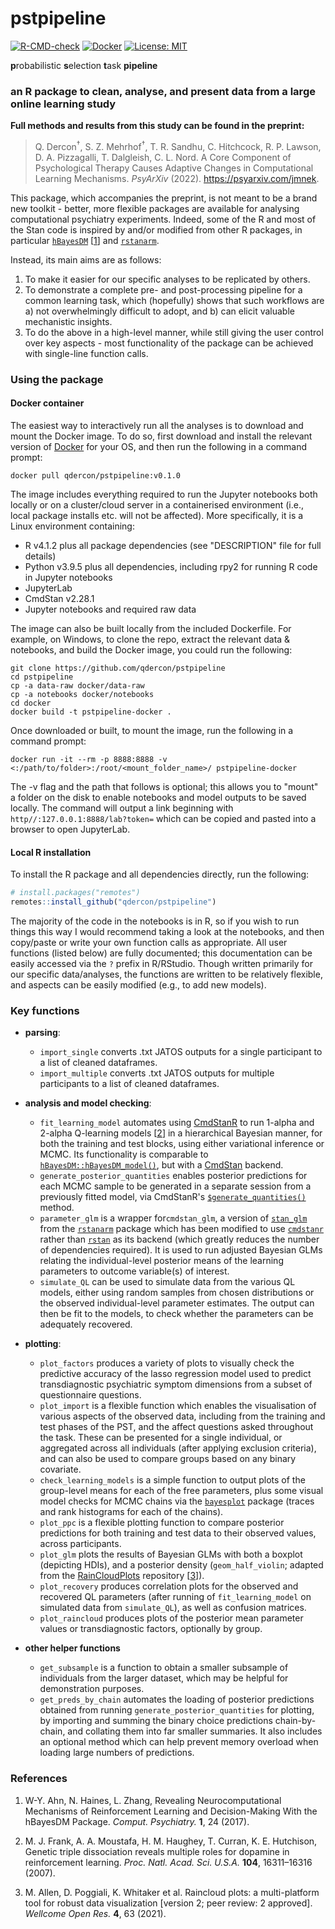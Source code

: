 # pstpipeline

[![R-CMD-check](https://github.com/qdercon/pstpipeline/actions/workflows/main.yml/badge.svg)](https://github.com/qdercon/pstpipeline/actions/workflows/main.yml)
[![Docker](https://img.shields.io/badge/dockerhub-image-important.svg?logo=Docker)](https://hub.docker.com/repository/docker/qdercon/pstpipeline/general#)
[![License: MIT](https://img.shields.io/badge/License-MIT-yellow.svg)](https://github.com/qdercon/pstpipeline/blob/main/LICENSE)

**p**robabilistic **s**election **t**ask **pipeline**

### an R package to clean, analyse, and present data from a large online learning study

**Full methods and results from this study can be found in the preprint:**

> Q. Dercon<sup>†</sup>, S. Z. Mehrhof<sup>†</sup>, T. R. Sandhu, C. Hitchcock, R. P. Lawson, D. A. Pizzagalli, T. Dalgleish, C. L. Nord. A Core Component of Psychological Therapy Causes Adaptive Changes in Computational Learning Mechanisms. *PsyArXiv* (2022). https://psyarxiv.com/jmnek.

This package, which accompanies the preprint, is not meant to be a brand new toolkit - better, more flexible packages are available for analysing computational psychiatry experiments. Indeed, some of the R and most of the Stan code is inspired by and/or modified from other R packages, in particular [```hBayesDM```](https://github.com/CCS-Lab/hBayesDM) [[1](#References)] and [```rstanarm```](https://mc-stan.org/rstanarm/).

Instead, its main aims are as follows:

1.  To make it easier for our specific analyses to be replicated by others.
2.  To demonstrate a complete pre- and post-processing pipeline for a common learning task, which (hopefully) shows that such workflows are a) not overwhelmingly difficult to adopt, and b) can elicit valuable mechanistic insights.
3.  To do the above in a high-level manner, while still giving the user control over key aspects - most functionality of the package can be achieved with single-line function calls.

### Using the package

#### Docker container

The easiest way to interactively run all the analyses is to download and mount the Docker image. To do so, first download and install the relevant version of [Docker](https://docs.docker.com/get-docker/) for your OS, and then run the following in a command prompt:

```
docker pull qdercon/pstpipeline:v0.1.0
```

The image includes everything required to run the Jupyter notebooks both locally or on a cluster/cloud server in a containerised environment (i.e., local package installs etc. will not be affected). More specifically, it is a Linux environment containing:

* R v4.1.2 plus all package dependencies (see "DESCRIPTION" file for full details)
* Python v3.9.5 plus all dependencies, including rpy2 for running R code in Jupyter notebooks
* JupyterLab
* CmdStan v2.28.1
* Jupyter notebooks and required raw data

The image can also be built locally from the included Dockerfile. For example, on Windows, to clone the repo, extract the relevant data & notebooks, and build the Docker image, you could run the following:

```
git clone https://github.com/qdercon/pstpipeline
cd pstpipeline
cp -a data-raw docker/data-raw
cp -a notebooks docker/notebooks
cd docker
docker build -t pstpipeline-docker .
```

Once downloaded or built, to mount the image, run the following in a command prompt:

```
docker run -it --rm -p 8888:8888 -v <:/path/to/folder>:/root/<mount_folder_name>/ pstpipeline-docker
```

The -v flag and the path that follows is optional; this allows you to "mount" a folder on the disk to enable notebooks and model outputs to be saved locally. The command will output a link beginning with ```http//:127.0.0.1:8888/lab?token=``` which can be copied and pasted into a browser to open JupyterLab.

#### Local R installation

To install the R package and all dependencies directly, run the following:

```R
# install.packages("remotes")
remotes::install_github("qdercon/pstpipeline")
```

The majority of the code in the notebooks is in R, so if you wish to run things this way I would recommend taking a look at the notebooks, and then copy/paste or write your own function calls as appropriate. All user functions (listed below) are fully documented; this documentation can be easily accessed via the ```?``` prefix in R/RStudio. Though written primarily for our specific data/analyses, the functions are written to be relatively flexible, and aspects can be easily modified (e.g., to add new models).


### Key functions

- **parsing**:
    - ```import_single``` converts .txt JATOS outputs for a single participant to a list of cleaned dataframes.
    - ```import_multiple``` converts .txt JATOS outputs for multiple participants to a list of cleaned dataframes.


- **analysis and model checking**:
    - ```fit_learning_model``` automates using [CmdStanR](https://mc-stan.org/cmdstanr/) to run 1-alpha and 2-alpha Q-learning models [[2](#References)] in a hierarchical Bayesian manner, for both the training and test blocks, using either variational inference or MCMC. Its functionality is comparable to [```hBayesDM::hBayesDM_model()```](https://rdrr.io/cran/hBayesDM/src/R/hBayesDM_model.R), but with a [CmdStan](https://github.com/stan-dev/cmdstan) backend.
    - ```generate_posterior_quantities``` enables posterior predictions for each MCMC sample to be generated in a separate session from a previously fitted model, via CmdStanR's [```$generate_quantities()```](https://mc-stan.org/cmdstanr/reference/model-method-generate-quantities.html) method.
    - ```parameter_glm``` is a wrapper for```cmdstan_glm```, a version of [```stan_glm```](https://mc-stan.org/rstanarm/reference/stan_glm.html) from the [```rstanarm```](https://github.com/stan-dev/rstanarm) package which has been modified to use [```cmdstanr```](https://mc-stan.org/cmdstanr/) rather than [```rstan```](https://cran.r-project.org/web/packages/rstan/index.html) as its backend (which greatly reduces the number of dependencies required). It is used to run adjusted Bayesian GLMs relating the individual-level posterior means of the learning parameters to outcome variable(s) of interest.
    - ```simulate_QL``` can be used to simulate data from the various QL models, either using random samples from chosen distributions or the observed individual-level parameter estimates. The output can then be fit to the models, to check whether the parameters can be adequately recovered.


- **plotting**:
    - ```plot_factors``` produces a variety of plots to visually check the predictive accuracy of the lasso regression model used to predict transdiagnostic psychiatric symptom dimensions from a subset of questionnaire questions.
    - ```plot_import``` is a flexible function which enables the visualisation of various aspects of the observed data, including from the training and test phases of the PST, and the affect questions asked throughout the task. These can be presented for a single individual, or aggregated across all individuals (after applying exclusion criteria), and can also be used to compare groups based on any binary covariate.
    - ```check_learning_models``` is a simple function to output plots of the group-level means for each of the free parameters, plus some visual model checks for MCMC chains via the [```bayesplot```](https://mc-stan.org/bayesplot/) package (traces and rank histograms for each of the chains).
    - ```plot_ppc``` is a flexible plotting function to compare posterior predictions for both training and test data to their observed values, across participants.
    - ```plot_glm``` plots the results of Bayesian GLMs with both a boxplot (depicting HDIs), and a posterior density (```geom_half_violin```; adapted from the [RainCloudPlots](https://github.com/RainCloudPlots/RainCloudPlots) repository [[3](#References)]).
    - ```plot_recovery``` produces correlation plots for the observed and recovered QL parameters (after running of ```fit_learning_model``` on simulated data from ```simulate_QL```), as well as confusion matrices.
    - ```plot_raincloud``` produces plots of the posterior mean parameter values or transdiagnostic factors, optionally by group.


- **other helper functions**
    - ```get_subsample``` is a function to obtain a smaller subsample of individuals from the larger dataset, which may be helpful for demonstration purposes.
    - ```get_preds_by_chain``` automates the loading of posterior predictions obtained from running ```generate_posterior_quantities``` for plotting, by importing and summing the binary choice predictions chain-by-chain, and collating them into far smaller summaries. It also includes an optional method which can help prevent memory overload when loading large numbers of predictions.

### References

1.   W-Y. Ahn, N. Haines, L. Zhang, Revealing Neurocomputational Mechanisms of Reinforcement Learning and Decision-Making With the hBayesDM Package. *Comput. Psychiatry.* **1**, 24 (2017).

2.   M. J. Frank, A. A. Moustafa, H. M. Haughey, T. Curran, K. E. Hutchison, Genetic triple dissociation reveals multiple roles for dopamine in reinforcement learning. *Proc. Natl. Acad. Sci. U.S.A.* **104**, 16311–16316 (2007).

3.   M. Allen, D. Poggiali, K. Whitaker et al. Raincloud plots: a multi-platform tool for robust data visualization [version 2; peer review: 2 approved]. *Wellcome Open Res.* **4**, 63 (2021).
